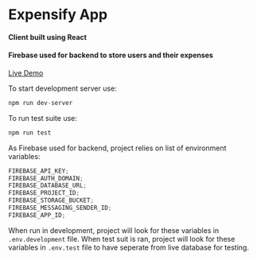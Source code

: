 # Expensify App

#### Client built using React

#### Firebase used for backend to store users and their expenses

[Live Demo](https://expensify-sk.netlify.com)

To start development server use:

```javascript
npm run dev-server
```

To run test suite use:

```javascript
npm run test
```

As Firebase used for backend, project relies on list of environment variables:

```javascript
FIREBASE_API_KEY;
FIREBASE_AUTH_DOMAIN;
FIREBASE_DATABASE_URL;
FIREBASE_PROJECT_ID;
FIREBASE_STORAGE_BUCKET;
FIREBASE_MESSAGING_SENDER_ID;
FIREBASE_APP_ID;
```

When run in development, project will look for these variables in `.env.development` file.
When test suit is ran, project will look for these variables in `.env.test` file to have seperate from live database for testing.
